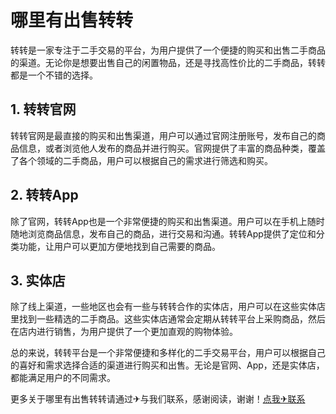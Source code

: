 # 哪里有出售转转

转转是一家专注于二手交易的平台，为用户提供了一个便捷的购买和出售二手商品的渠道。无论你是想要出售自己的闲置物品，还是寻找高性价比的二手商品，转转都是一个不错的选择。

## 1. 转转官网

转转官网是最直接的购买和出售渠道，用户可以通过官网注册账号，发布自己的商品信息，或者浏览他人发布的商品并进行购买。官网提供了丰富的商品种类，覆盖了各个领域的二手商品，用户可以根据自己的需求进行筛选和购买。

## 2. 转转App

除了官网，转转App也是一个非常便捷的购买和出售渠道。用户可以在手机上随时随地浏览商品信息，发布自己的商品，进行交易和沟通。转转App提供了定位和分类功能，让用户可以更加方便地找到自己需要的商品。

## 3. 实体店

除了线上渠道，一些地区也会有一些与转转合作的实体店，用户可以在这些实体店里找到一些精选的二手商品。这些实体店通常会定期从转转平台上采购商品，然后在店内进行销售，为用户提供了一个更加直观的购物体验。

总的来说，转转平台是一个非常便捷和多样化的二手交易平台，用户可以根据自己的喜好和需求选择合适的渠道进行购买和出售。无论是官网、App，还是实体店，都能满足用户的不同需求。

更多关于哪里有出售转转请通过✈与我们联系，感谢阅读，谢谢！[点我✈联系](https://ss.k02.cc)